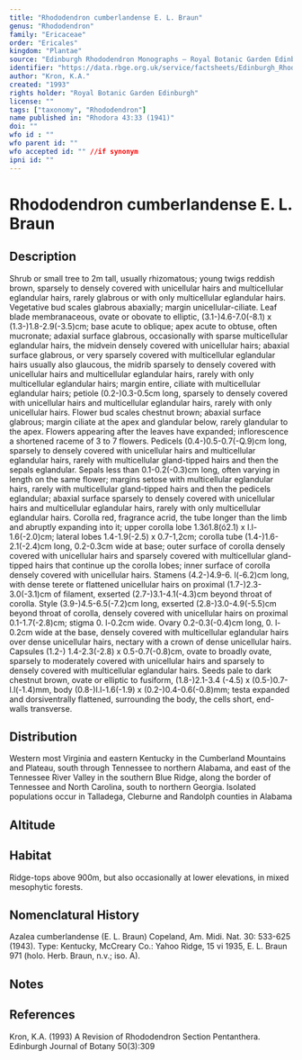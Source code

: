 ```yaml
---
title: "Rhododendron cumberlandense E. L. Braun"
genus: "Rhododendron"
family: "Ericaceae"
order: "Ericales"
kingdom: "Plantae"
source: "Edinburgh Rhododendron Monographs – Royal Botanic Garden Edinburgh"
identifier: "https://data.rbge.org.uk/service/factsheets/Edinburgh_Rhododendron_Monographs.xhtml"
author: "Kron, K.A."
created: "1993"
rights holder: "Royal Botanic Garden Edinburgh"
license: ""
tags: ["taxonomy", "Rhododendron"]
name published in: "Rhodora 43:33 (1941)"
doi: ""
wfo id : ""
wfo parent id: ""
wfo accepted id: "" //if synonym                      
ipni id: ""
---
```


                       

# Rhododendron cumberlandense E. L. Braun

## Description
Shrub or small tree to 2m tall, usually rhizomatous; young twigs reddish brown, sparsely to densely covered with unicellular hairs and multicellular eglandular hairs, rarely glabrous or with only multicellular eglandular hairs. Vegetative bud scales glabrous abaxially; margin unicellular-ciliate. Leaf blade membranaceous, ovate or obovate to elliptic, (3.1-)4.6-7.0(-8.1) x (1.3-)1.8-2.9(-3.5)cm; base acute to oblique; apex acute to obtuse, often mucronate; adaxial surface glabrous, occasionally with sparse multicellular eglandular hairs, the midvein densely covered with unicellular hairs; abaxial surface glabrous, or very sparsely covered with multicellular eglandular hairs usually also glaucous, the midrib sparsely to densely covered with unicellular hairs and multicellular eglandular hairs, rarely with only multicellular eglandular hairs; margin entire, ciliate with multicellular eglandular hairs; petiole (0.2-)0.3-0.5cm long, sparsely to densely covered with unicellular hairs and multicellular eglandular hairs, rarely with only unicellular hairs. Flower bud scales chestnut brown; abaxial surface glabrous; margin ciliate at the apex and glandular below, rarely glandular to the apex. Flowers appearing after the leaves have expanded; inflorescence a shortened raceme of 3 to 7 flowers. Pedicels (0.4-)0.5-0.7(-Q.9)cm long, sparsely to densely covered with unicellular hairs and multicellular eglandular hairs, rarely with multicellular gland-tipped hairs and then the sepals eglandular. Sepals less than 0.1-0.2(-0.3)cm long, often varying in length on the same flower; margins setose with multicellular eglandular hairs, rarely with multicellular gland-tipped hairs and then the pedicels eglandular; abaxial surface sparsely to densely covered with unicellular hairs and multicellular eglandular hairs, rarely with only multicellular eglandular hairs. Corolla red, fragrance acrid, the tube longer than the limb and abruptly expanding into it; upper corolla lobe 1.3ó1.8(ó2.1) x l.l-1.6(-2.0)cm; lateral lobes 1.4-1.9(-2.5) x 0.7-1,2cm; corolla tube (1.4-)1.6-2.1(-2.4)cm long, 0.2-0.3cm wide at base; outer surface of corolla densely covered with unicellular hairs and sparsely covered with multicellular gland-tipped hairs that continue up the corolla lobes; inner surface of corolla densely covered with unicellular hairs. Stamens (4.2-)4.9-6. l(-6.2)cm long, with dense terete or flattened unicellular hairs on proximal (1.7-)2.3-3.0(-3.1)cm of filament, exserted (2.7-)3.1-4.1(-4.3)cm beyond throat of corolla. Style (3.9-)4.5-6.5(-7.2)cm long, exserted (2.8-)3.0-4.9(-5.5)cm beyond throat of corolla, densely covered with unicellular hairs on proximal 0.1-1.7(-2.8)cm; stigma 0. l-0.2cm wide. Ovary 0.2-0.3(-0.4)cm long, 0. l-0.2cm wide at the base, densely covered with multicellular eglandular hairs over dense unicellular hairs, nectary with a crown of dense unicellular hairs. Capsules (1.2-) 1.4-2.3(-2.8) x 0.5-0.7(-0.8)cm, ovate to broadly ovate, sparsely to moderately covered with unicellular hairs and sparsely to densely covered with multicellular eglandular hairs. Seeds pale to dark chestnut brown, ovate or elliptic to fusiform, (1.8-)2.1-3.4 (-4.5) x (0.5-)0.7-l.l(-1.4)mm, body (0.8-)l.l-1.6(-1.9) x (0.2-)0.4-0.6(-0.8)mm; testa expanded and dorsiventrally flattened, surrounding the body, the cells short, end-walls transverse.

## Distribution
Western most Virginia and eastern Kentucky in the Cumberland Mountains and Plateau, south through Tennessee to northern Alabama, and east of the Tennessee River Valley in the southern Blue Ridge, along the border of Tennessee and North Carolina, south to northern Georgia. Isolated populations occur in Talladega, Cleburne and Randolph counties in Alabama

## Altitude


## Habitat
Ridge-tops above 900m, but also occasionally at lower elevations, in mixed mesophytic forests.

## Nomenclatural History
Azalea cumberlandense (E. L. Braun) Copeland, Am. Midi. Nat. 30: 533-625 (1943). Type: Kentucky, McCreary Co.: Yahoo Ridge, 15 vi 1935, E. L. Braun 971 (holo. Herb. Braun, n.v.; iso. A).
                       
## Notes


## References

Kron, K.A. (1993) A Revision of Rhododendron Section Pentanthera. Edinburgh Journal of Botany 50(3):309

